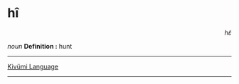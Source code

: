 
# hî

<div align="right"><i>hɛ̃</i></div>

*noun*
**Definition :** hunt

---

[Kivümi Language](../README.md)

---
